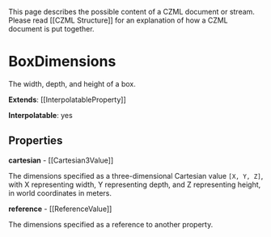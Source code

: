 This page describes the possible content of a CZML document or stream. Please read [[CZML Structure]] for an explanation of how a CZML document is put together.

# BoxDimensions

The width, depth, and height of a box.

**Extends**: [[InterpolatableProperty]]

**Interpolatable**: yes

## Properties

**cartesian** - [[Cartesian3Value]]

The dimensions specified as a three-dimensional Cartesian value `[X, Y, Z]`, with X representing width, Y representing depth, and Z representing height, in world coordinates in meters.


**reference** - [[ReferenceValue]]

The dimensions specified as a reference to another property.



